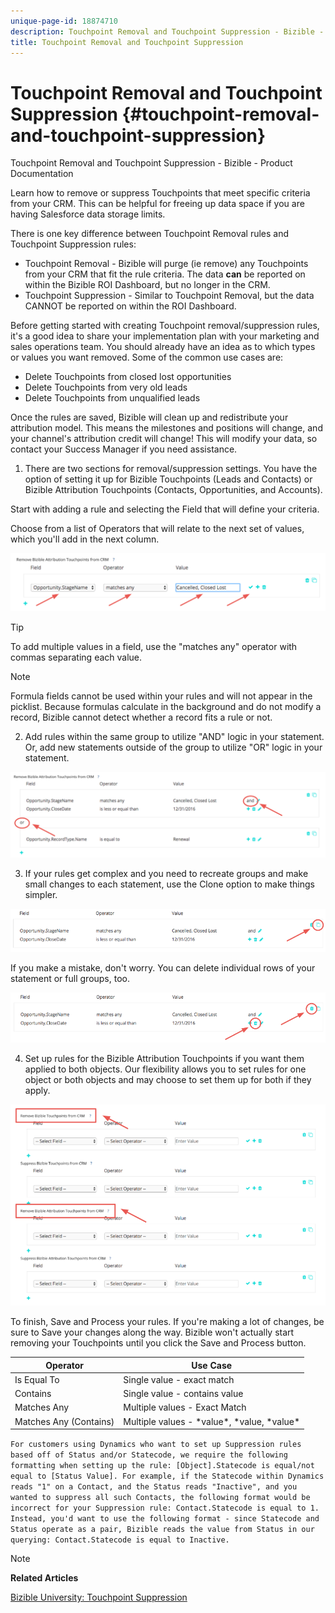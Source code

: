 ```yaml
---
unique-page-id: 18874710
description: Touchpoint Removal and Touchpoint Suppression - Bizible - Product Documentation
title: Touchpoint Removal and Touchpoint Suppression
---
```


# Touchpoint Removal and Touchpoint Suppression {#touchpoint-removal-and-touchpoint-suppression}

Touchpoint Removal and Touchpoint Suppression - Bizible - Product Documentation

Learn how to remove or suppress Touchpoints that meet specific criteria from your CRM. This can be helpful for freeing up data space if you are having Salesforce data storage limits.   
  
There is one key difference between Touchpoint Removal rules and Touchpoint Suppression rules:

* Touchpoint Removal - Bizible will purge (ie remove) any Touchpoints from your CRM that fit the rule criteria. The data **can** be reported on within the Bizible ROI Dashboard, but no longer in the CRM.
* Touchpoint Suppression - Similar to Touchpoint Removal, but the data CANNOT be reported on within the ROI Dashboard.

Before getting started with creating Touchpoint removal/suppression rules, it's a good idea to share your implementation plan with your marketing and sales operations team. You should already have an idea as to which types or values you want removed. Some of the common use cases are:

* Delete Touchpoints from closed lost opportunities
* Delete Touchpoints from very old leads
* Delete Touchpoints from unqualified leads

Once the rules are saved, Bizible will clean up and redistribute your attribution model. This means the milestones and positions will change, and your channel's attribution credit will change! This will modify your data, so contact your Success Manager if you need assistance.   
  
1) There are two sections for removal/suppression settings. You have the option of setting it up for Bizible Touchpoints (Leads and Contacts) or Bizible Attribution Touchpoints (Contacts, Opportunities, and Accounts).  
  
Start with adding a rule and selecting the Field that will define your criteria.  
  
Choose from a list of Operators that will relate to the next set of values, which you'll add in the next column.   
  
![](assets/1-1.png)

>[!TIP]
>
>To add multiple values in a field, use the "matches any" operator with commas separating each value.

>[!NOTE]
>
>Formula fields cannot be used within your rules and will not appear in the picklist. Because formulas calculate in the background and do not modify a record, Bizible cannot detect whether a record fits a rule or not.

2) Add rules within the same group to utilize "AND" logic in your statement.   
Or, add new statements outside of the group to utilize "OR" logic in your statement.   
  
![](assets/2.png)   
  
3) If your rules get complex and you need to recreate groups and make small changes to each statement, use the Clone option to make things simpler.   
  
![](assets/3.png)   
  
If you make a mistake, don't worry. You can delete individual rows of your statement or full groups, too.   
  
![](assets/4.png)   
  
4) Set up rules for the Bizible Attribution Touchpoints if you want them applied to both objects. Our flexibility allows you to set rules for one object or both objects and may choose to set them up for both if they apply.   
  
![](assets/5.png)

To finish, Save and Process your rules. If you're making a lot of changes, be sure to Save your changes along the way. Bizible won't actually start removing your Touchpoints until you click the Save and Process button.

| **Operator** |**Use Case** |
|---|---|
| Is Equal To |Single value - exact match |
| Contains |Single value - contains value |
| Matches Any |Multiple values - Exact Match |
| Matches Any (Contains) |Multiple values - &#42;value&#42;, &#42;value, &#42;value&#42; |

`For customers using Dynamics who want to set up Suppression rules based off of Status and/or Statecode, we require the following formatting when setting up the rule: [Object].Statecode is equal/not equal to [Status Value]. For example, if the Statecode within Dynamics reads "1" on a Contact, and the Status reads "Inactive", and you wanted to suppress all such Contacts, the following format would be incorrect for your Suppression rule: Contact.Statecode is equal to 1. Instead, you'd want to use the following format - since Statecode and Status operate as a pair, Bizible reads the value from Status in our querying: Contact.Statecode is equal to Inactive.`

>[!NOTE]
>
>**Related Articles**
>
>[Bizible University: Touchpoint Suppression](https://universityonline.marketo.com/courses/additional-features-1/#/page/5be3747e5b62f440323a4685)

